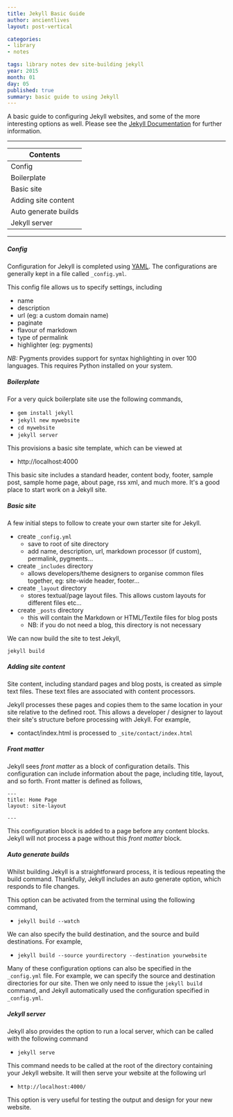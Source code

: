 ```yaml
---
title: Jekyll Basic Guide
author: ancientlives
layout: post-vertical

categories:
- library
- notes

tags: library notes dev site-building jekyll
year: 2015
month: 01
day: 05
published: true
summary: basic guide to using Jekyll 
---
```


A basic guide to configuring Jekyll websites, and some of the more interesting options as well. Please see the 
[Jekyll Documentation](http://jekyllrb.com/docs/usage/) for further information.

***

Contents  |
----------- |
Config |
Boilerplate |
Basic site |
Adding site content |
Auto generate builds |
Jekyll server |

***

##### Config
Configuration for Jekyll is completed using [YAML](http://www.yaml.org). The configurations are
generally kept in a file called `_config.yml`.

This config file allows us to specify settings, including

* name
* description
* url (eg: a custom domain name)
* paginate
* flavour of markdown
* type of permalink
* highlighter (eg: pygments)

*NB:* Pygments provides support for syntax highlighting in over 100 languages. This requires Python installed on your 
system.

##### Boilerplate
For a very quick boilerplate site use the following commands,

* `gem install jekyll`
* `jekyll new mywebsite`
* `cd mywebsite`
* `jekyll server`

This provisions a basic site template, which can be viewed at

* http://localhost:4000

This basic site includes a standard header, content body, footer, sample post, sample home page, about page, rss xml, 
and much more. It's a good place to start work on a Jekyll site.

##### Basic site
A few initial steps to follow to create your own starter site for Jekyll.

* create `_config.yml`
  * save to root of site directory
  * add name, description, url, markdown processor (if custom), permalink, pygments...
* create `_includes` directory
  * allows developers/theme designers to organise common files together, eg: site-wide header, footer...
* create `_layout` directory
  * stores textual/page layout files. This allows custom layouts for different files etc...
* create `_posts` directory
  * this will contain the Markdown or HTML/Textile files for blog posts
  * NB: if you do not need a blog, this directory is not necessary

We can now build the site to test Jekyll,

`jekyll build`

##### Adding site content
Site content, including standard pages and blog posts, is created as simple text files. These text files are associated with
content processors. 

Jekyll processes these pages and copies them to the same location in your site relative to the defined root. This allows a 
developer / designer to layout their site's structure before processing with Jekyll. For example,

* contact/index.html is processed to `_site/contact/index.html`

##### Front matter
Jekyll sees *front matter* as a block of configuration details. This configuration can include information about the page, 
including title, layout, and so forth. Front matter is defined as follows,

```
---
title: Home Page
layout: site-layout

--- 
```

This configuration block is added to a page before any content blocks. Jekyll will not process a page without this *front matter*
block.

##### Auto generate builds
Whilst building Jekyll is a straightforward process, it is tedious repeating the build command. Thankfully, Jekyll includes
an auto generate option, which responds to file changes.

This option can be activated from the terminal using the following command,

* `jekyll build --watch`

We can also specify the build destination, and the source and build destinations. For example,

* `jekyll build --source yourdirectory --destination yourwebsite`

Many of these configuration options can also be specified in the `_config.yml` file. For example, we can specify the source and
destination directories for our site. Then we only need to issue the `jekyll build` command, and Jekyll automatically used the
configuration specified in `_config.yml`.

##### Jekyll server
Jekyll also provides the option to run a local server, which can be called with the following command

* `jekyll serve`

This command needs to be called at the root of the directory containing your Jekyll website. It will then serve your website
at the following url

* `http://localhost:4000/`

This option is very useful for testing the output and design for your new website.
